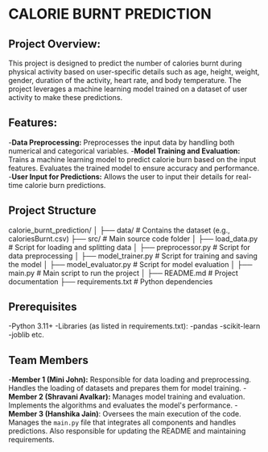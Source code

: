 # CALORIE BURNT PREDICTION

## Project Overview:
This project is designed to predict the number of calories burnt during physical activity based on user-specific details such as age, height, weight, gender, duration of the activity, heart rate, and body temperature. The project leverages a machine learning model trained on a dataset of user activity to make these predictions.

## Features:
-**Data Preprocessing:** Preprocesses the input data by handling both numerical and categorical variables.
-**Model Training and Evaluation:** Trains a machine learning model to predict calorie burn based on the input features. Evaluates the trained model to ensure accuracy and performance.
-**User Input for Predictions:** Allows the user to input their details for real-time calorie burn predictions.

## Project Structure
calorie_burnt_prediction/
│
├── data/                    # Contains the dataset (e.g., caloriesBurnt.csv)
├── src/                     # Main source code folder
│   ├── load_data.py         # Script for loading and splitting data
│   ├── preprocessor.py      # Script for data preprocessing
│   ├── model_trainer.py     # Script for training and saving the model
│   ├── model_evaluator.py   # Script for model evaluation
│   ├── main.py              # Main script to run the project
│
├── README.md                # Project documentation
├── requirements.txt         # Python dependencies

## Prerequisites
-Python 3.11+
-Libraries (as listed in requirements.txt):
-pandas
-scikit-learn
-joblib
etc.

## Team Members
-**Member 1 (Mini John):** Responsible for data loading and preprocessing. Handles the loading of datasets and prepares them for model training.
-**Member 2 (Shravani Avalkar):** Manages model training and evaluation. Implements the algorithms and evaluates the model's performance.
-**Member 3 (Hanshika Jain)**: Oversees the main execution of the code. Manages the `main.py` file that integrates all components and handles predictions. Also responsible for updating the README and maintaining requirements.